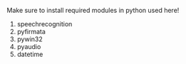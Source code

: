 Make sure to install required modules in python used here!

1. speechrecognition
2. pyfirmata
3. pywin32
4. pyaudio
5. datetime
